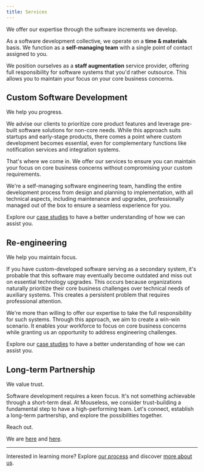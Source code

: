 ```yaml
---
title: Services
---
```


We offer our expertise through the software increments we develop.

As a software development collective, we operate on a __time & materials__
basis. We function as a __self-managing team__ with a single point of contact
assigned to you.

We position ourselves as a __staff augmentation__ service provider, offering
full responsibility for software systems that you'd rather outsource. This
allows you to maintain your focus on your core business concerns.

## Custom Software Development

We help you progress.

We advise our clients to prioritize core product features and leverage pre-built
software solutions for non-core needs. While this approach suits startups and
early-stage products, there comes a point where custom development becomes
essential, even for complementary functions like notification services and
integration systems.

That's where we come in. We offer our services to ensure you can maintain your
focus on core business concerns without compromising your custom requirements.

We're a self-managing software engineering team, handling the entire development
process from design and planning to implementation, with all technical aspects,
including maintenance and upgrades, professionally managed out of the box to
ensure a seamless experience for you.

Explore our [case studies](./case-studies.md) to have a better understanding of
how we can assist you.

## Re-engineering

We help you maintain focus.

If you have custom-developed software serving as a secondary system, it's
probable that this software may eventually become outdated and miss out on
essential technology upgrades. This occurs because organizations naturally
prioritize their core business challenges over technical needs of auxiliary
systems. This creates a persistent problem that requires professional attention.

We're more than willing to offer our expertise to take the full responsibility
for such systems. Through this approach, we aim to create a win-win scenario. It
enables your workforce to focus on core business concerns while granting us an
opportunity to address engineering challenges.

Explore our [case studies](./case-studies.md) to have a better understanding of
how we can assist you.

## Long-term Partnership

We value trust.

Software development requires a keen focus. It's not something achievable
through a short-term deal. At Mouseless, we consider trust-building a
fundamental step to have a high-performing team. Let's connect, establish a
long-term partnership, and explore the possibilities together.

Reach out.

We are [here][github] and [here][mail].

---

Interested in learning more? Explore [our process](./process.md) and discover
[more about us](./about.md).

[github]: https://github.com/mouseless
[mail]: mailto:connect@mouseless.codes
